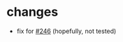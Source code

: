 # changes

- fix for [#246](https://github.com/Mastbau-FN/inspector/issues/246) (hopefully, not tested)
